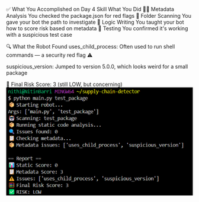 ✅ What You Accomplished on Day 4
Skill	What You Did
🕵️‍♂️ Metadata Analysis	You checked the package.json for red flags
📂 Folder Scanning	You gave your bot the path to investigate
🧠 Logic Writing	You taught your bot how to score risk based on metadata
🧪 Testing	You confirmed it's working with a suspicious test case

🔍 What the Robot Found
uses_child_process: Often used to run shell commands — a security red flag ⚠️

suspicious_version: Jumped to version 5.0.0, which looks weird for a small package

🎯 Final Risk Score: 3 (still LOW, but concerning)
![alt text](image3.png)
